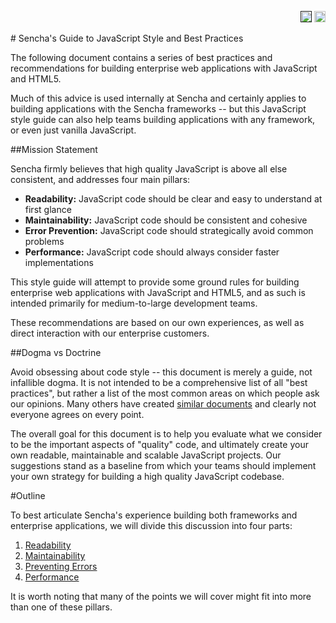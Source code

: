 <p align="right">
  <a href=""><img alt="English (US)" title="English (US)" src="https://raw.githubusercontent.com/sencha/flags/master/png/256/US.png" height="18"></a>
  <a href="ja/README.md"><img alt="Japanese" title="Japanese" src="https://raw.githubusercontent.com/sencha/flags/master/png/256/JP.png" height="18"></a>
</p>
# Sencha's Guide to JavaScript Style and Best Practices

The following document contains a series of best practices and recommendations for building enterprise web applications 
with JavaScript and HTML5. 

Much of this advice is used internally at Sencha and certainly applies to building applications with the Sencha 
frameworks -- but this JavaScript style guide can also help teams building applications with any framework, or 
even just vanilla JavaScript.

##Mission Statement

Sencha firmly believes that high quality JavaScript is above all else consistent, and addresses four main pillars:

  - **Readability:** JavaScript code should be clear and easy to understand at first glance
  - **Maintainability:** JavaScript code should be consistent and cohesive
  - **Error Prevention:** JavaScript code should strategically avoid common problems
  - **Performance:** JavaScript code should always consider faster implementations

This style guide will attempt to provide some ground rules for building enterprise web applications with JavaScript and 
HTML5, and as such is intended primarily for medium-to-large development teams. 

These recommendations are based on our own experiences, as well as direct interaction with our enterprise customers.

##Dogma vs Doctrine

Avoid obsessing about code style -- this document is merely a guide, not infallible dogma. It is not intended to be a 
comprehensive list of all "best practices", but rather a list of the most common areas on which people ask our 
opinions. Many others have created [similar documents](Resources.md) and clearly not everyone agrees on every point. 

The overall goal for this document is to help you evaluate what we consider to be the important aspects of "quality" 
code, and ultimately create your own readable, maintainable and scalable JavaScript projects. Our suggestions stand as 
a baseline from which your teams should implement your own strategy for building a high quality JavaScript codebase. 

#Outline

To best articulate Sencha's experience building both frameworks and enterprise applications, we will divide this 
discussion into four parts:

  1. [Readability](Readable_JavaScript.md)
  2. [Maintainability](Maintainable_JavaScript.md)
  3. [Preventing Errors](Preventing_JavaScript_Errors.md)
  4. [Performance](JavaScript_Performance.md)

It is worth noting that many of the points we will cover might fit into more than one of these pillars. 
